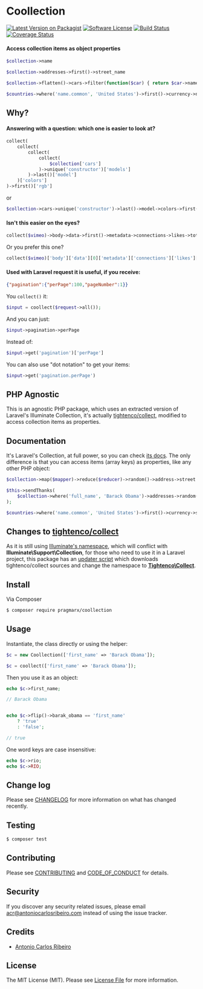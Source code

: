 # Coollection

[![Latest Version on Packagist][ico-version]][link-packagist]
[![Software License][ico-license]](LICENSE.md)
[![Build Status][ico-travis]][link-travis]
[![Coverage Status][ico-scrutinizer]][link-scrutinizer]
<!-- [![Total Downloads][ico-downloads]][link-downloads] -->
<!-- [![Quality Score][ico-code-quality]][link-code-quality] -->

#### Access collection items as object properties

``` php
$collection->name

$collection->addresses->first()->street_name

$collection->flatten()->cars->filter(function($car) { return $car->name == 'ferrari' })->last()->model

$countries->where('name.common', 'United States')->first()->currency->name->english;
```

## Why?

#### Answering with a question: which one is easier to look at?

``` php
collect(
    collect(
        collect(
            collect(
                $collection['cars']
            )->unique('constructor')['models']
        )->last()['model']
    )['colors']
)->first()['rgb']
```

or

``` php
$collection->cars->unique('constructor')->last()->model->colors->first()->rgb
```

#### Isn't this easier on the eyes?

``` php
collect($vimeo)->body->data->first()->metadata->connections->likes->total;
```

Or you prefer this one?


``` php
collect($vimeo)['body']['data'][0]['metadata']['connections']['likes']['total'];
```

#### Used with Laravel request it is useful, if you receive:
 
``` json
{"pagination":{"perPage":100,"pageNumber":1}}
```

You `collect()` it:

``` php
$input = coollect($request->all());
```

And you can just:

``` php
$input->pagination->perPage
```

Instead of:

``` php
$input->get('pagination')['perPage']
```

You can also use "dot notation" to get your items:

``` php
$input->get('pagination.perPage')
```

## PHP Agnostic

This is an agnostic PHP package, which uses an extracted version of Laravel's Illuminate Collection, it's actually [tightenco/collect](https://github.com/tightenco/collect), modified to access collection items as properties.

## Documentation

It's Laravel's Collection, at full power, so you can check [its docs](https://laravel.com/docs/5.5/collections). The only difference is that you can access items (array keys) as properties, like any other PHP object:

``` php
$collection->map($mapper)->reduce($reducer)->random()->address->street

$this->sendThanks(
    $collection->where('full_name', 'Barack Obama')->addresses->random()
);    

$countries->where('name.common', 'United States')->first()->currency->symbol;
```

## Changes to [tightenco/collect](https://github.com/tightenco/collect)

As it is still using [Illuminate's namespace](https://github.com/tightenco/collect/pull/56), which will conflict with **Illuminate\Support\Collection**, for those who need to use it in a Laravel project, this package has an [updater script](upgrade-collect.sh) which downloads tightenco/collect sources and change the namespace to [**Tightenco\Collect**](https://github.com/antonioribeiro/coolection/blob/master/src/vendor/tightenco/collect/src/Tightenco/Collect/Support/Collection.php).  

## Install

Via Composer

``` bash
$ composer require pragmarx/coollection
```

## Usage

Instantiate, the class directly or using the helper:

``` php
$c = new Coollection(['first_name' => 'Barack Obama']);

$c = coollect(['first_name' => 'Barack Obama']);
``` 

Then you use it as an object:

``` php
echo $c->first_name;

// Barack Obama


echo $c->flip()->barak_obama == 'first_name' 
    ? 'true' 
    : 'false';

// true
```

One word keys are case insensitive:

``` php
echo $c->rio;
echo $c->RIO;
```

## Change log

Please see [CHANGELOG](CHANGELOG.md) for more information on what has changed recently.

## Testing

``` bash
$ composer test
```

## Contributing

Please see [CONTRIBUTING](CONTRIBUTING.md) and [CODE_OF_CONDUCT](CODE_OF_CONDUCT.md) for details.

## Security

If you discover any security related issues, please email acr@antoniocarlosribeiro.com instead of using the issue tracker.

## Credits

- [Antonio Carlos Ribeiro](https://twitter.com/iantonioribeiro)

## License

The MIT License (MIT). Please see [License File](LICENSE.md) for more information.

[ico-version]: https://img.shields.io/packagist/v/pragmarx/coollection.svg?style=flat-square
[ico-license]: https://img.shields.io/badge/license-MIT-brightgreen.svg?style=flat-square

[ico-travis-waiting]: https://img.shields.io/travis/antonioribeiro/coollection/master.svg?style=flat-square
[ico-travis]: https://img.shields.io/badge/build-passing-green.svg?style=flat-square

[ico-scrutinizer-waiting]: https://img.shields.io/scrutinizer/coverage/g/antonioribeiro/coollection.svg?style=flat-square
[ico-scrutinizer]: https://img.shields.io/badge/coverage-92%20%25-green.svg?style=flat-square

[ico-code-quality]: https://img.shields.io/scrutinizer/g/antonioribeiro/coollection.svg?style=flat-square
[ico-downloads]: https://img.shields.io/packagist/dt/pragmarx/coollection.svg?style=flat-square

[link-packagist]: https://packagist.org/packages/pragmarx/coollection
[link-travis]: https://travis-ci.org/antonioribeiro/coollection
[link-scrutinizer]: https://scrutinizer-ci.com/g/antonioribeiro/coollection/code-structure
[link-code-quality]: https://scrutinizer-ci.com/g/antonioribeiro/coollection
[link-downloads]: https://packagist.org/packages/pragmarx/coollection
[link-author]: https://github.com/antonioribeiro
[link-contributors]: ../../contributors
